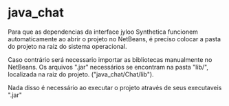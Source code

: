 # java_chat

Para que as dependencias da interface jyloo Synthetica funcionem automaticamente ao abrir o projeto no NetBeans,
é preciso colocar a pasta do projeto na raiz do sistema operacional.

Caso contrário será necessario importar as bibliotecas manualmente no NetBeans. Os arquivos ".jar" necessários se encontram na pasta "lib/", localizada na raiz do projeto. ("java_chat/Chat/lib").

Nada disso é necessário ao executar o projeto através de seus executaveis ".jar"
